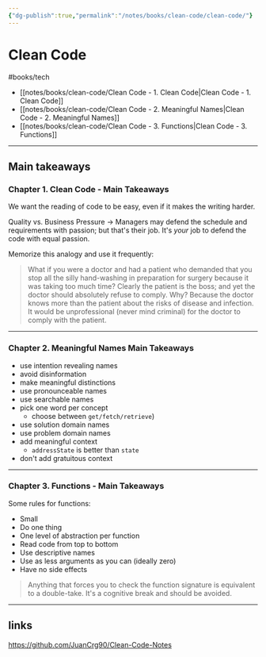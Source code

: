 ```yaml
---
{"dg-publish":true,"permalink":"/notes/books/clean-code/clean-code/"}
---
```



# Clean Code

#books/tech 


- [[notes/books/clean-code/Clean Code - 1. Clean Code\|Clean Code - 1. Clean Code]]
- [[notes/books/clean-code/Clean Code - 2. Meaningful Names\|Clean Code - 2. Meaningful Names]]
- [[notes/books/clean-code/Clean Code - 3. Functions\|Clean Code - 3. Functions]]

---

## Main takeaways


<div class="transclusion internal-embed is-loaded"><div class="markdown-embed">



### Chapter 1. Clean Code - Main Takeaways

We want the reading of code to be easy, even if it makes the writing harder.

Quality vs. Business Pressure -> Managers may defend the schedule and requirements with passion; but that's their job. It's *your* job to defend the code with equal passion.

Memorize this analogy and use it frequently:

> What if you were a doctor and had a patient who demanded that you stop all the silly hand-washing in preparation for surgery because it was taking too much time? Clearly the patient is the boss; and yet the doctor should absolutely refuse to comply. Why? Because the doctor knows more than the patient about the risks of disease and infection. It would be unprofessional (never mind criminal) for the doctor to comply with the patient.

---


</div></div>




<div class="transclusion internal-embed is-loaded"><div class="markdown-embed">



### Chapter 2. Meaningful Names Main Takeaways

- use intention revealing names
- avoid disinformation
- make meaningful distinctions
- use pronounceable names
- use searchable names
- pick one word per concept
    - choose between `get/fetch/retrieve`)
- use solution domain names
- use problem domain names
- add meaningful context
    - `addressState` is better than `state`
- don't add gratuitous context


---


</div></div>




<div class="transclusion internal-embed is-loaded"><div class="markdown-embed">



### Chapter 3. Functions - Main Takeaways

Some rules for functions:

- Small
- Do one thing
- One level of abstraction per function
- Read code from top to bottom
- Use descriptive names
- Use as less arguments as you can (ideally zero)
- Have no side effects

> Anything that forces you to check the function signature is equivalent to a double-take. It's a cognitive break and should be avoided.


</div></div>


---

## links

https://github.com/JuanCrg90/Clean-Code-Notes

